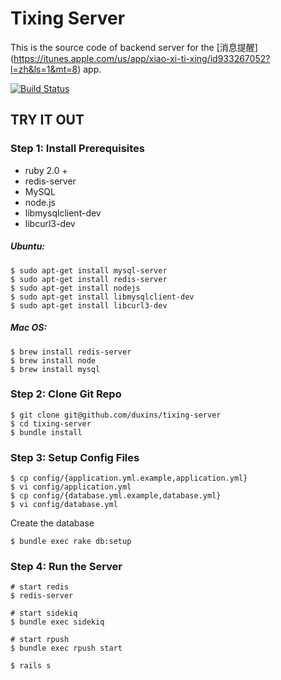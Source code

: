 # Tixing Server

This is the source code of backend server for the [消息提醒] (https://itunes.apple.com/us/app/xiao-xi-ti-xing/id933267052?l=zh&ls=1&mt=8) app.

[![Build Status](https://travis-ci.org/duxins/tixing-server.svg)](https://travis-ci.org/duxins/tixing-server)

## TRY IT OUT

### Step 1: Install Prerequisites

* ruby 2.0 +
* redis-server
* MySQL
* node.js
* libmysqlclient-dev
* libcurl3-dev

##### Ubuntu:

```shell
$ sudo apt-get install mysql-server
$ sudo apt-get install redis-server   
$ sudo apt-get install nodejs
$ sudo apt-get install libmysqlclient-dev
$ sudo apt-get install libcurl3-dev
```

##### Mac OS:

```shell
$ brew install redis-server
$ brew install node
$ brew install mysql  
```

### Step 2: Clone Git Repo

```shell
$ git clone git@github.com/duxins/tixing-server
$ cd tixing-server
$ bundle install
```

### Step 3: Setup Config Files
```shell
$ cp config/{application.yml.example,application.yml}
$ vi config/application.yml
$ cp config/{database.yml.example,database.yml}
$ vi config/database.yml
```

Create the database
```shell
$ bundle exec rake db:setup
```

### Step 4: Run the  Server

```shell
# start redis
$ redis-server

# start sidekiq
$ bundle exec sidekiq

# start rpush
$ bundle exec rpush start

$ rails s
```